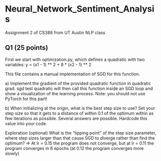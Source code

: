 # Neural_Network_Sentiment_Analysis
Assignment 2 of CS388 from UT Austin NLP class

## Q1 (25 points) 
First we start with optimization.py, which defines a quadratic with two variables:
y = (x1 - 1) ** 2 + 8 * (x2 - 1) ** 2

This file contains a manual implementation of SGD for this function.

a) Implement the gradient of the provided quadratic function in quadratic grad. sgd test quadratic
will then call this function inside an SGD loop and show a visualization of the learning process. Note: you
should not use PyTorch for this part!

b) When initializing at the origin, what is the best step size to use? Set your step size so that it gets to
a distance of within 0.1 of the optimum within as few iterations as possible. Several answers are possible.
Hardcode this value into your code.

Exploration (optional) What is the “tipping point” of the step size parameter, where step sizes larger than
that cause SGD to diverge rather than find the optimum? 
=> At lr = 0.15 the program does not converge, but at lr = 0.11 the program converges in 8 epochs (at 0.12 the program converges more slowly)
